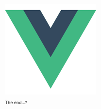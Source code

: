 ![Vue logo](slides/migrate-to-vue3/images/vue-logo.svg)

The end...?


<aside class="notes">
</aside>
